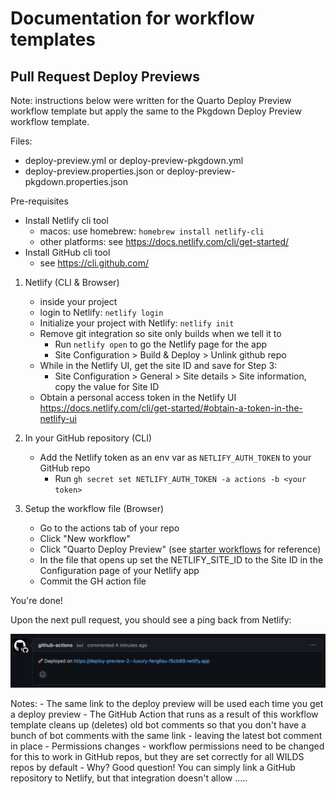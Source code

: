 # Documentation for workflow templates

## Pull Request Deploy Previews

Note: instructions below were written for the Quarto Deploy Preview workflow template but apply the same to the Pkgdown Deploy Preview workflow template.

Files:
- deploy-preview.yml or deploy-preview-pkgdown.yml
- deploy-preview.properties.json or deploy-preview-pkgdown.properties.json

Pre-requisites

- Install Netlify cli tool
	- macos: use homebrew: `homebrew install netlify-cli`
	- other platforms: see <https://docs.netlify.com/cli/get-started/>
- Install GitHub cli tool
	- see <https://cli.github.com/>

1. Netlify (CLI & Browser)
	- inside your project
	- login to Netlify: `netlify login`
	- Initialize your project with Netlify: `netlify init`
	- Remove git integration so site only builds when we tell it to
		- Run `netlify open` to go the Netlify page for the app
		- Site Configuration > Build & Deploy > Unlink github repo
	- While in the Netlify UI, get the site ID and save for Step 3:
		- Site Configuration > General > Site details > Site information, copy the value for Site ID
	- Obtain a personal access token in the Netlify UI <https://docs.netlify.com/cli/get-started/#obtain-a-token-in-the-netlify-ui>

2. In your GitHub repository (CLI)
	- Add the Netlify token as an env var as `NETLIFY_AUTH_TOKEN` to your GitHub repo
		- Run `gh secret set NETLIFY_AUTH_TOKEN -a actions -b <your token>`

3. Setup the workflow file (Browser)
	- Go to the actions tab of your repo
	- Click "New workflow"
	- Click "Quarto Deploy Preview" (see [starter workflows](https://docs.github.com/en/actions/using-workflows/creating-starter-workflows-for-your-organization) for reference)
	- In the file that opens up set the NETLIFY_SITE_ID to the Site ID in the Configuration page of your Netlify app
	- Commit the GH action file

You're done!

Upon the next pull request, you should see a ping back from Netlify:

![screenshot of deploy preview in a pull request](deploy-preview.png)

Notes:
	- The same link to the deploy preview will be used each time you get a deploy preview
	- The GitHub Action that runs as a result of this workflow template cleans up (deletes) old bot comments so that you don't have a bunch of bot comments with the same link - leaving the latest bot comment in place
	- Permissions changes
		- workflow permissions need to be changed for this to work in GitHub repos, but they are set correctly for all WILDS repos by default
	- Why? Good question! You can simply link a GitHub repository to Netlify, but that integration doesn't allow .....

